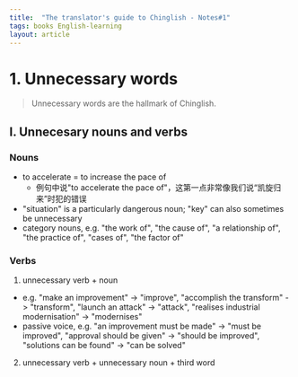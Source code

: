 ```yaml
---
title:  "The translator's guide to Chinglish - Notes#1"
tags: books English-learning
layout: article
---
```


# 1. Unnecessary words

> Unnecessary words are the hallmark of Chinglish.

## I. Unnecesary nouns and verbs

### Nouns
- to accelerate = to increase the pace of
  - 例句中说"to accelerate the pace of"，这第一点非常像我们说“凯旋归来”时犯的错误
- "situation" is a particularly dangerous noun; "key" can also sometimes be unnecessary
- category nouns, e.g. "the work of", "the cause of", "a relationship of", "the practice of", "cases of", "the factor of"

### Verbs
1. unnecessary verb + noun
  - e.g. "make an improvement" -> "improve", "accomplish the transform" -> "transform", "launch an attack" -> "attack", "realises industrial modernisation" -> "modernises"
  - passive voice, e.g. "an improvement must be made" -> "must be improved", "approval should be given" -> "should be improved", "solutions can be found" -> "can be solved"

2. unnecessary verb + unnecessary noun + third word